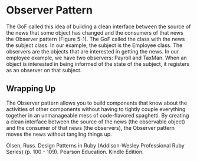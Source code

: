 
# Observer Pattern

The GoF called this idea of building a clean interface between the source of the news that some object has changed and the consumers of that news the Observer pattern (Figure 5-1). The GoF called the class with the news the subject class. In our example, the subject is the Employee class. The observers are the objects that are interested in getting the news. In our employee example, we have two observers: Payroll and TaxMan. When an object is interested in being informed of the state of the subject, it registers as an observer on that subject.

## Wrapping Up

The Observer pattern allows you to build components that know about the activities of other components without having to tightly couple everything together in an unmanageable mess of code-flavored spaghetti. By creating a clean interface between the source of the news (the observable object) and the consumer of that news (the observers), the Observer pattern moves the news without tangling things up.

Olsen, Russ. Design Patterns in Ruby (Addison-Wesley Professional Ruby Series) (p. 100 - 109). Pearson Education. Kindle Edition.
